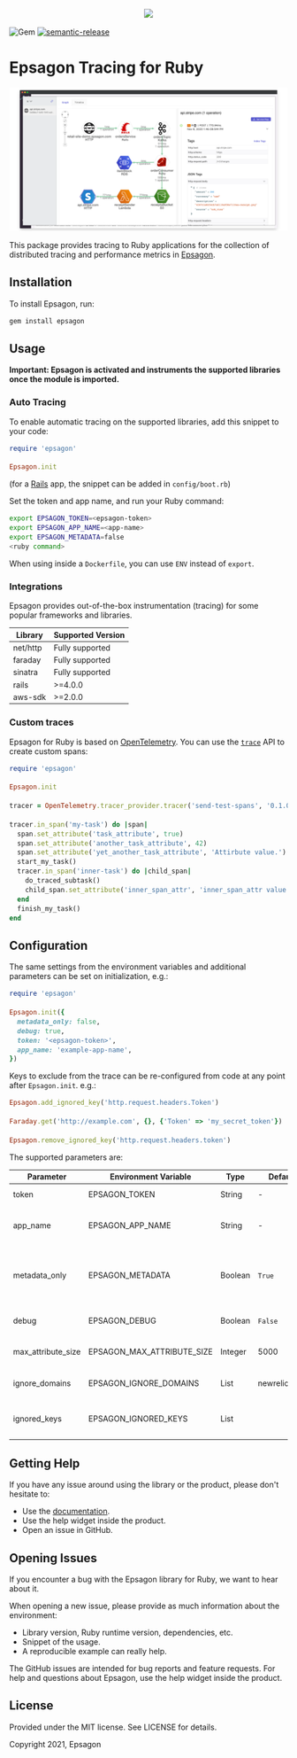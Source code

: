 <p align="center">
  <a href="https://epsagon.com" target="_blank" align="center">
    <img src="https://cdn2.hubspot.net/hubfs/4636301/Positive%20RGB_Logo%20Horizontal%20-01.svg" width="300">
  </a>
  <br />
</p>

![Gem](https://img.shields.io/gem/v/epsagon)
[![semantic-release](https://img.shields.io/badge/%20%20%F0%9F%93%A6%F0%9F%9A%80-semantic--release-e10079.svg)](https://github.com/semantic-release/semantic-release)

# Epsagon Tracing for Ruby

![Trace](trace.png)


This package provides tracing to Ruby applications for the collection of distributed tracing and performance metrics in [Epsagon](https://app.epsagon.com/?utm_source=github).


## Installation

To install Epsagon, run:
```sh
gem install epsagon
```

## Usage
**Important: Epsagon is activated and instruments the supported libraries once the module is imported.**

### Auto Tracing

To enable automatic tracing on the supported libraries, add this snippet to your code:
```ruby
require 'epsagon'

Epsagon.init
```
(for a [Rails](https://rubyonrails.org/) app, the snippet can be added in `config/boot.rb`)

Set the token and app name, and run your Ruby command:
```sh
export EPSAGON_TOKEN=<epsagon-token>
export EPSAGON_APP_NAME=<app-name>
export EPSAGON_METADATA=false
<ruby command>
```

When using inside a `Dockerfile`, you can use `ENV` instead of `export`.

### Integrations

Epsagon provides out-of-the-box instrumentation (tracing) for some popular frameworks and libraries.

|Library             |Supported Version          |
|--------------------|---------------------------|
|net/http            |Fully supported            |
|faraday             |Fully supported            |
|sinatra             |Fully supported            |
|rails               |>=4.0.0                    |
|aws-sdk             |>=2.0.0                    |


### Custom traces

Epsagon for Ruby is based on [OpenTelemetry](https://github.com/open-telemetry/opentelemetry-ruby).
You can use the [`trace`](https://open-telemetry.github.io/opentelemetry-ruby/opentelemetry-api/v0.16.0/OpenTelemetry/Trace.html) API to create custom spans:

```ruby
require 'epsagon'

Epsagon.init

tracer = OpenTelemetry.tracer_provider.tracer('send-test-spans', '0.1.0')

tracer.in_span('my-task') do |span|
  span.set_attribute('task_attribute', true)
  span.set_attribute('another_task_attribute', 42)
  span.set_attribute('yet_another_task_attribute', 'Attirbute value.')
  start_my_task()
  tracer.in_span('inner-task') do |child_span|
    do_traced_subtask()
    child_span.set_attribute('inner_span_attr', 'inner_span_attr value')
  end
  finish_my_task()
end
```

## Configuration

The same settings from the environment variables and additional parameters can be set on initialization, e.g.:

```ruby
require 'epsagon'

Epsagon.init({
  metadata_only: false,
  debug: true,
  token: '<epsagon-token>',
  app_name: 'example-app-name',
})
```

Keys to exclude from the trace can be re-configured from code at any point after `Epsagon.init`. e.g.:

```ruby
Epsagon.add_ignored_key('http.request.headers.Token')

Faraday.get('http://example.com', {}, {'Token' => 'my_secret_token'})

Epsagon.remove_ignored_key('http.request.headers.token')

```


The supported parameters are: 

|Parameter               |Environment Variable           |Type   |Default      |Description                                                                        |
|----------------------  |------------------------------ |-------|-------------|-----------------------------------------------------------------------------------|
|token                   |EPSAGON_TOKEN                  |String |-            |Epsagon account token                                                              |
|app_name                |EPSAGON_APP_NAME               |String |-            |Application name that will be set for traces                                       |
|metadata_only           |EPSAGON_METADATA               |Boolean|`True`      |Whether to send only the metadata (`True`) or also the payloads (`False`)          
|debug                   |EPSAGON_DEBUG                  |Boolean|`False`      |Enable debug prints for troubleshooting                                            
|max_attribute_size      |EPSAGON_MAX_ATTRIBUTE_SIZE     |Integer|5000         |Max span attribute size in bytes 
|ignore_domains          |EPSAGON_IGNORE_DOMAINS         |List   |newrelic.com |List of domains to be excluded from the trace
|ignored_keys            |EPSAGON_IGNORED_KEYS           |List   |             |List of keys names to be excluded from the trace

## Getting Help

If you have any issue around using the library or the product, please don't hesitate to:

* Use the [documentation](https://docs.epsagon.com).
* Use the help widget inside the product.
* Open an issue in GitHub.


## Opening Issues

If you encounter a bug with the Epsagon library for Ruby, we want to hear about it.

When opening a new issue, please provide as much information about the environment:
* Library version, Ruby runtime version, dependencies, etc.
* Snippet of the usage.
* A reproducible example can really help.

The GitHub issues are intended for bug reports and feature requests.
For help and questions about Epsagon, use the help widget inside the product.

## License

Provided under the MIT license. See LICENSE for details.

Copyright 2021, Epsagon
